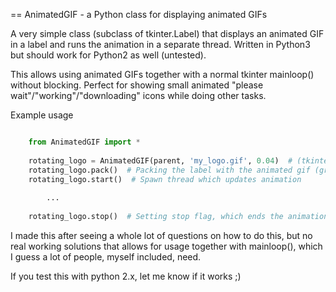 == AnimatedGIF - a Python class for displaying animated GIFs


A very simple class (subclass of tkinter.Label) that displays an animated GIF in 
a label and runs the animation in a separate thread. Written in Python3 but should work
for Python2 as well (untested).

This allows using animated GIFs together with a normal tkinter mainloop() without blocking.
Perfect for showing small animated "please wait"/"working"/"downloading" icons while doing other tasks.

Example usage

```python

    from AnimatedGIF import *
  
    rotating_logo = AnimatedGIF(parent, 'my_logo.gif', 0.04)  # (tkinter.parent, filename, delay between frames)
  	rotating_logo.pack()  # Packing the label with the animated gif (grid works just as well)
  	rotating_logo.start()  # Spawn thread which updates animation
  	
  		...
    
    rotating_logo.stop()  # Setting stop flag, which ends the animation
```

I made this after seeing a whole lot of questions on how to do this, but no real working solutions that allows
for usage together with mainloop(), which I guess a lot of people, myself included, need.

If you test this with python 2.x, let me know if it works ;)
